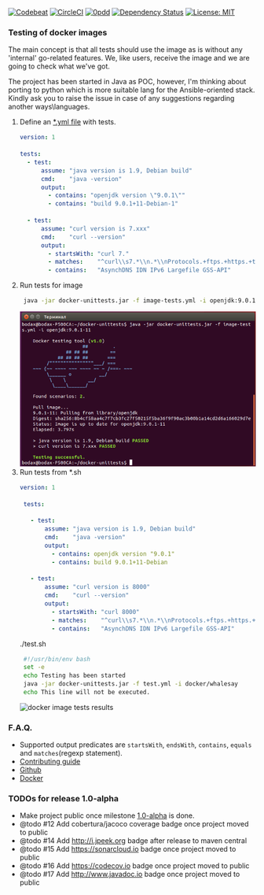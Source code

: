 [![Codebeat](https://codebeat.co/badges/f61cb4a4-660f-4149-bbc6-8b66fec90941)](https://codebeat.co/projects/github-com-dgroup-docker-unittests-master)
[![CircleCI](https://circleci.com/gh/dgroup/docker-unittests.svg?style=svg&circle-token=b92ed160ef63a282a5464d370494df411d6d5600)](https://circleci.com/gh/dgroup/docker-unittests)
[![0pdd](http://www.0pdd.com/svg?name=dgroup/docker-unittests)](http://www.0pdd.com/p?name=dgroup/docker-unittests)
[![Dependency Status](https://www.versioneye.com/user/projects/5a26cbce0fb24f3480a39124/badge.svg?style=flat-square)](https://www.versioneye.com/user/projects/5a26cbce0fb24f3480a39124)
[![License: MIT](https://img.shields.io/github/license/mashape/apistatus.svg)](./LICENSE.txt)

### Testing of docker images
The main concept is that all tests should use the image as is without any 'internal' 
go-related features.
We, like users, receive the image and we are going to check what we've got.

The project has been started in Java as POC, however, I'm thinking about porting to python which is more suitable lang for the Ansible-oriented stack. 
Kindly ask you to raise the issue in case of any suggestions regarding another ways\languages.

1. Define an [*.yml file](./.guides/image-tests.yml) with tests.
   ```yml
   version: 1
   
   tests:
     - test:
         assume: "java version is 1.9, Debian build"
         cmd:    "java -version"
         output:
           - contains: "openjdk version \"9.0.1\""
           - contains: "build 9.0.1+11-Debian-1"
   
     - test:
         assume: "curl version is 7.xxx"
         cmd:    "curl --version"
         output:
           - startsWith: "curl 7."
           - matches:    "^curl\\s7.*\\n.*\\nProtocols.+ftps.+https.+telnet.*\\n.*\\n$"
           - contains:   "AsynchDNS IDN IPv6 Largefile GSS-API"
   ```
2. Run tests for image 
   ```bash
    java -jar docker-unittests.jar -f image-tests.yml -i openjdk:9.0.1-11
   ``` 
   ![docker image tests results](./.guides/image-tests-results.png)
3. Run tests from *.sh
   ```yaml
   version: 1
    
    tests:
    
      - test:
          assume: "java version is 1.9, Debian build"
          cmd:    "java -version"
          output:
            - contains: openjdk version "9.0.1"
            - contains: build 9.0.1+11-Debian
    
      - test:
          assume: "curl version is 8000"
          cmd:    "curl --version"
          output:
            - startsWith: "curl 8000"
            - matches:    "^curl\\s7.*\\n.*\\nProtocols.+ftps.+https.+telnet.*\\n.*\\n$"
            - contains:   "AsynchDNS IDN IPv6 Largefile GSS-API"

   ``` 
   ./test.sh
   ```bash
    #!/usr/bin/env bash
    set -e
    echo Testing has been started
    java -jar docker-unittests.jar -f test.yml -i docker/whalesay
    echo This line will not be executed.
    ```
    ![docker image tests results](./.guides/image-tests-results-failure.png)

### F.A.Q.
 - Supported output predicates are `startsWith`, `endsWith`, `contains`, `equals` and `matches`(regexp statement).
 - [Contributing guide](./.guides/contributing.md)  
 - [Github](./.guides/github.md)
 - [Docker](https://github.com/dgroup/docker-on-windows#docker-faq)                                       
                                    
### TODOs for release 1.0-alpha
 - Make project public once milestone [1.0-alpha](https://github.com/dgroup/docker-unittests/milestone/1) is done. 
 - @todo #12 Add cobertura/jacoco coverage badge once project moved to public 
 - @todo #14 Add http://i.jpeek.org badge after release to maven central
 - @todo #15 Add https://sonarcloud.io badge once project moved to public
 - @todo #16 Add https://codecov.io badge once project moved to public
 - @todo #17 Add http://www.javadoc.io badge once project moved to public

